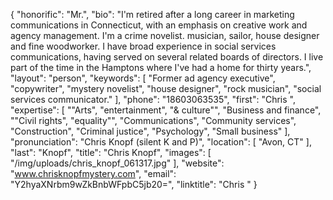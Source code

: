 {
  "honorific": "Mr.",
  "bio": "I'm retired after a long career in marketing communications in Connecticut, with an emphasis on creative work and agency management. I'm a crime novelist. musician, sailor, house designer and fine woodworker. I have broad experience in social services communications, having served on several related boards of directors.  I live part of the time in the Hamptons where I've had a home for thirty years.",
  "layout": "person",
  "keywords": [
    "Former ad agency executive",
    "copywriter",
    "mystery novelist",
    "house designer",
    "rock musician",
    "social services communicator."
  ],
  "phone": "18603063535",
  "first": "Chris ",
  "expertise": [
    "\"Arts",
    "entertainment",
    "& culture\"",
    "Business and finance",
    "\"Civil rights",
    "equality\"",
    "Communications",
    "Community services",
    "Construction",
    "Criminal justice",
    "Psychology",
    "Small business"
  ],
  "pronunciation": "Chris Knopf (silent K and P)",
  "location": [
    "Avon, CT"
  ],
  "last": "Knopf",
  "title": "Chris Knopf",
  "images": [
    "/img/uploads/chris_knopf_061317.jpg"
  ],
  "website": "www.chrisknopfmystery.com",
  "email": "Y2hyaXNrbm9wZkBnbWFpbC5jb20=",
  "linktitle": "Chris "
}